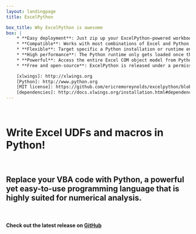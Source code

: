 ```yaml
---
layout: landingpage
title: ExcelPython

box_title: Why ExcelPython is awesome
box: |
    * **Easy deployment**: Just zip up your ExcelPython-powered workbook folder and distribute! No messing around with installing add-ins or registering COM servers on the end-user's machine.
    * **Compatible**: Works with most combinations of Excel and Python - you can even mix 32 and 64 bits. Plays well with [xlwings]!
    * **Flexible**: Target specific a Python installation or runtime environment for your workbook.
    * **High performance**: The Python runtime only gets loaded once the first time you call into Python code, which means the successive calls are not slowed down by heavy library imports.
    * **Powerful**: Access the entire Excel COM object model from Python.
    * **Free and open-source**: ExcelPython is released under a permissive [MIT license][].

    [xlwings]: http://xlwings.org
    [Python]: http://www.python.org
    [MIT license]: https://github.com/ericremoreynolds/excelpython/blob/master/LICENSE
    [dependencies]: http://docs.xlwings.org/installation.html#dependencies
---
```


<div>
&nbsp;
</div>

# Write Excel UDFs and macros in Python!

<div>
&nbsp;
</div>

## Replace your VBA code with Python, a powerful yet easy-to-use programming language that is highly suited for numerical analysis.

<div>
&nbsp;
</div>


#### Check out the latest release on [GitHub][]

<div>
&nbsp;
</div>


[GitHub]: https://github.com/ericremoreynolds/excelpython/releases

<!--
<div class="video-container">
<iframe src="//fast.wistia.net/embed/iframe/fb3pft6wdu?videoFoam=true" allowtransparency="true" frameborder="0" scrolling="no" class="wistia_embed" name="wistia_embed" allowfullscreen mozallowfullscreen webkitallowfullscreen oallowfullscreen msallowfullscreen width="640" height="400"></iframe><script src="//fast.wistia.net/assets/external/iframe-api-v1.js"></script>
</div>
-->

